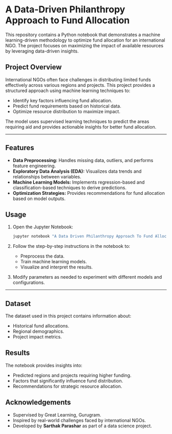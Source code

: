 # A Data-Driven Philanthropy Approach to Fund Allocation

This repository contains a Python notebook that demonstrates a machine learning-driven methodology to optimize fund allocation for an international NGO. The project focuses on maximizing the impact of available resources by leveraging data-driven insights.

## Project Overview

International NGOs often face challenges in distributing limited funds effectively across various regions and projects. This project provides a structured approach using machine learning techniques to:

- Identify key factors influencing fund allocation.
- Predict fund requirements based on historical data.
- Optimize resource distribution to maximize impact.

The model uses supervised learning techniques to predict the areas requiring aid and provides actionable insights for better fund allocation.

---

## Features

- **Data Preprocessing:** Handles missing data, outliers, and performs feature engineering.
- **Exploratory Data Analysis (EDA):** Visualizes data trends and relationships between variables.
- **Machine Learning Models:** Implements regression-based and classification-based techniques to derive predictions.
- **Optimization Strategies:** Provides recommendations for fund allocation based on model outputs.

## Usage

1. Open the Jupyter Notebook:

   ```bash
   jupyter notebook "A Data Driven Philanthropy Approach To Fund Allocation To Help International NGO -SarthakParashar.ipynb"
   ```

2. Follow the step-by-step instructions in the notebook to:
   - Preprocess the data.
   - Train machine learning models.
   - Visualize and interpret the results.

3. Modify parameters as needed to experiment with different models and configurations.

---

## Dataset

The dataset used in this project contains information about:
- Historical fund allocations.
- Regional demographics.
- Project impact metrics.


## Results

The notebook provides insights into:
- Predicted regions and projects requiring higher funding.
- Factors that significantly influence fund distribution.
- Recommendations for strategic resource allocation.
 
## Acknowledgements

- Supervised by Great Learning, Gurugram.
- Inspired by real-world challenges faced by international NGOs.
- Developed by **Sarthak Parashar** as part of a data science project.



